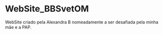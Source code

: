 # WebSite_BBSvetOM
WebSite criado pela Alexandra B nomeadamente a ser desafiada pela minha mãe e a PAP.
